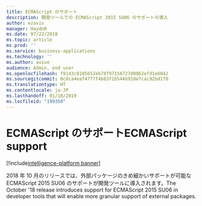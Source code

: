 ```yaml
---
title: ECMAScript のサポート
description: 開発ツールでの ECMAScript 2015 SU06 のサポートの導入
author: ezaviv
manager: HaydnR
ms.date: 07/22/2018
ms.topic: article
ms.prod: ''
ms.service: business-applications
ms.technology: ''
ms.author: avive
audience: Admin, end user
ms.openlocfilehash: f9143c8105652eb78f97158727d00b2efd1eb842
ms.sourcegitcommit: 0c8ca4eaf47f7f4b83f1b544b910e7cac92bd1f0
ms.translationtype: HT
ms.contentlocale: ja-JP
ms.lasthandoff: 01/10/2019
ms.locfileid: "199350"
---
```

# <a name="ecmascript-support"></a><span data-ttu-id="16863-103">ECMAScript のサポート</span><span class="sxs-lookup"><span data-stu-id="16863-103">ECMAScript support</span></span>

[!include[intelligence-platform banner](../../includes/intelligence-platform.md)]



<span data-ttu-id="16863-104">2018 年 10 月のリリースでは、外部パッケージのきめ細かいサポートが可能な ECMAScript 2015 SU06 のサポートが開発ツールに導入されます。</span><span class="sxs-lookup"><span data-stu-id="16863-104">The October '18 release introduces support for ECMAScript 2015 SU06 in developer tools that will enable more granular support of external packages.</span></span>
